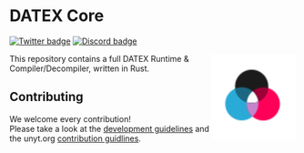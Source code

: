 # DATEX Core

[![Twitter badge][]][Twitter link] [![Discord badge][]][Discord link]

<img align="right" src="./assets/datex-logo-light.svg" height="150px">

This repository contains a full DATEX Runtime & Compiler/Decompiler, written in Rust.

## Contributing

We welcome every contribution!<br>
Please take a look at the [development guidelines](./DEVELOP.md) and the unyt.org [contribution guidlines](https://github.com/unyt-org/.github/blob/main/CONTRIBUTING.md).


[Twitter badge]: https://img.shields.io/twitter/follow/unytorg.svg?style=social&label=Follow
[Twitter link]: https://twitter.com/intent/follow?screen_name=unytorg
[Discord badge]: https://img.shields.io/discord/928247036770390016?logo=discord&style=social
[Discord link]: https://unyt.org/discord